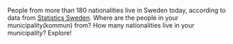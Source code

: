 

People from more than 180 nationalities live in Sweden today, according to data from [Statistics Sweden](https://www.scb.se/hitta-statistik/statistik-efter-amne/befolkning/befolkningens-sammansattning/befolkningsstatistik/). Where are the people in your municipality(kommun) from? How many nationalities live in your municipality?  Explore!

